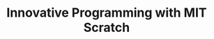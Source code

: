 ---
layout: course_detail
title: "Innovative Programming with MIT Scratch"
topIntroText: "In this course, students will learn how to use Scratch, the user-friendly visual programming language created by MIT, to design and develop their own interactive stories, games, and animations. Through hands-on exercises and projects, students will gain a solid understanding of basic programming concepts, including logic, sequencing, loops, events, and conditionals, while unleashing your creativity and imagination."
bgImageUrl: "img/updated/L1/scratch-bg.png"
aboutLevel: "L1 Block Coding"
aboutCategoryTitle: "Course Category"
aboutCategory: "Block Programming"
aboutGradeLevelTitle: "Grade Level"
aboutGradeLevel: "K - 6"
aboutSkillLevelTitle: "Skill Level"
aboutSkillLevel: "Beginner"
aboutRatioTitle: "Student to Instructor Ratio"
aboutRatio: "4 : 1"
aboutText: "Acquire proficiency in Scratch, the beginner-friendly programming language designed to enable creative expression and innovation, and transform your imaginative concepts into tangible, interactive experiences. Scratch empowers students to explore, experiment, and communicate in ways that are both engaging and impactful through coding."
priceschedule:
  monthlyPrice: ""
  classPrice: ""
  classPerMonth: ""
  scheduleDescription: "A general schedule description detailing available booking hours for the specific course will be placed here. This is currently filler text, please ignore."
promotion1: 
  enabled: "true"
  title: "The Most Popular Programming Platform"
  text: "Scratch is a specially designed education platform created by the renowned MIT Media Lab to teach young students about computer programming. Scratch provides a fun and exciting way for young students to learn and acquire the fundamental principles of coding and programming, empowering them to explore and develop their creativity, problem-solving skills, and critical thinking abilities, all of which are vital for success in the modern digital age."
  imageUrl: "img/updated/L1/scratch-bg.png"
promotion2: 
  enabled: "true"
  title: "Challenge Your Creativity"
  text: "Millions of people are creating their own Scratch programs and more than 2,500 programs are shared in the online community. Students will be able to join the world of Scratch and demonstrate their creative thinking."
  imageUrl: "img/updated/L1/scratch-3.png"
promotion3: 
  enabled: "true"
  title: "Learning Programming Can Be Fun"
  text: "Scratch perfectly integrates programming concepts into animations and game development. When students finish their work of art, they've also unwittingly grasped the basic concepts of programming (including variables, loops, and functions), laying a solid foundation to learn real programming."
  imageUrl: "img/updated/L1/scratch-1.png"
promotion4: 
  enabled: "true"
  title: "Share Your Creations"
  text: "Students will post their programs and share it with MIT Scratch's community so fellow programmers from around the world can view and appreciate their creativity."
  imageUrl: "img/updated/L1/scratch-2.png"
promotion5: 
  enabled: "false"
  title: "More Than Just Programming"
  text: "Computational thinking and programming skill are important in today's society. Students gain confidence as they learn how to solve problems using programming."
  imageUrl: "img/updated/empty.png"
curriculum: 
  enabled: "false"
goals: 
- text: "Master a basic programming language."
- text: "Build your own multimedia content from animations to movies, games, and more."
- text: "Better understand computers and develop a passion for programming"
- text: "Learn and practice problem-solving skills, teamwork skills, etc."
- text: "Develop the ability to adapt to new environments and participate in Scratch competitions."
highlights: 
- text: "Making programming fun is our top priority when designing all our course content."
- text: "Gain real experiences relating to the industry and participate in research/development."
- text: "Get your question answered in class and participate in healthy competitions with your classmates."
- text: "Learn by doing is the key for all Computer Science studies. All the assignments and projects are design for the goals of the course."
- text: "We focus on pushing our students' imagination and creativity while they learn how to program."
- text: "Programming is just the first step. Building projects and attending science fairs/seminars will help students get into top unversities and jobs."
---